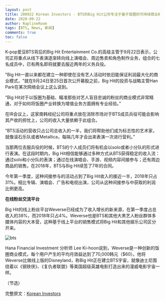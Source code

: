 ```yaml
---
layout: post
title: 200922 Korean Investors - BTS的Big Hit公司专注于基于饭圈的可持续商业模式
date: 2020-09-22
author: RaplineRoom
tags: [BTS, News, 新闻]
comments: true
toc: false
---
```


K-pop爱豆BTS背后的Big Hit Entertainment Co.的高级主管于9月22日表示，公司正将重点从线下表演逐渐转向线上演唱会、周边售卖和角色制作业务，组合的七名成员中，已有两名即将就要去服近两年的义务兵役。

"Big Hit一直以来都在建立一种即使在没有艺人活动时依旧能保证利润最大化的商业模式，"就在9月24日至25日首次公开募股之前，Big Hit的投资与战略主管Han Park在某次网络会议上这么说到。

“Big Hit对于以饭圈为基础、瞄准那些对艺人盲目忠诚的粉丝的商业模式非常精通，对于如何将饭圈产业转换为增值业务方面拥有专业经验。”

在IR会议上，这家南韩经纪公司将重点放在消除市场对于BTS成员兵役可能会影响其产收的担忧上，公司的收入大量依赖于此组合。

“BTS活动的营收只占公司总收入的一半，我们将帮助他们成为标志性的艺术家，就像滚石乐队或者Metallica，每隔几年才会出来表演一次进行营利。”

当那两位去服兵役的时候，BTS的个人成员们将有机会以solo或者小分队的形式进行表演。在这段时期内，Big Hit相信能够通过多种方式从BTS获得稳定的收入流：通过solo和小分队的表演；通过在线演唱会、手游、视频内容间接参与；还有周边商品的销售。在2018年，BTS与Big Hit续签了7年的合同。

今年第一季度，这种间接参与的活动占到了Big Hit收入的接近一半，2018年只占31%。相比专辑、演唱会、广告和电视出演，公司从这种间接参与中获取的利润比例更高。

**在线粉丝交流平台** 

Big Hit的线上粉丝平台Weverse已经成为了收入增长的新来源，在第一季度占总收入的38%，而2018年只占4%。Weverse也是BTS和其他大黑艺人粉丝群体多媒体内容的大本营，这种基于线上平台的销售模式将Big Hit和其他娱乐公司区分开来。

![bts](https://tva1.sinaimg.cn/large/007S8ZIlgy1gj0c6uzn11j30sg0g0n08.jpg)

Hana Financial Investment 分析师 Lee Ki-hoon说到，Weverse是一种创新的饭圈商业模式，每个用户产生的平均月效益达到了70,000韩元（\$60）。他将Weverse比做线上版的Disneyland，称Big Hit正在建立BTS宇宙，就像迪士尼围绕着以《钢铁侠》、《复仇者联盟》等美国超级英雄电影打造出来的漫威电影宇宙一样。

（节选）

完整原文：[Korean Investors](http://www.koreaninvestors.com/?p=13093)

